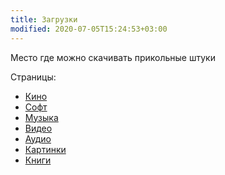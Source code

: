```yaml
---
title: Загрузки
modified: 2020-07-05T15:24:53+03:00
---
```


Место где можно скачивать прикольные штуки

Страницы:
* [Кино](./kino.md)
* [Софт](./dl/soft.md)
* [Музыка](./music.md)
* [Видео](./video.md)
* [Аудио](./audio.md)
* [Картинки](./images.md)
* [Книги](/dl/books.md)